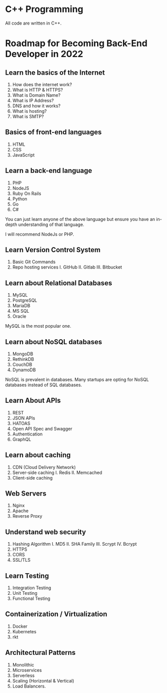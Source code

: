 # C++ Programming
All code are written in C++.


# Roadmap for Becoming Back-End Developer in 2022

## Learn the basics of the Internet

1. How does the internet work?
2. What is HTTP & HTTPS?
3. What is Domain Name?
4. What is IP Address?
5. DNS and how it works?
6. What is hosting?
7. What is SMTP?

## Basics of front-end languages

1. HTML
2. CSS
3. JavaScript

## Learn a back-end language

1. PHP
2. NodeJS
3. Ruby On Rails
4. Python
5. Go
5. C#

You can just learn anyone of the above language but ensure you have an in-depth understanding of that language.

I will recommend NodeJs or PHP.

## Learn Version Control System 

1. Basic Git Commands
2. Repo hosting services
    I. GitHub
    II. Gitlab
    III. Bitbucket

## Learn about Relational Databases

1. MySQL
2. PostgreSQL
3. MariaDB
4. MS SQL
5. Oracle

MySQL is the most popular one.

## Learn about NoSQL databases

1. MongoDB
2. RethinkDB
3. CouchDB
4. DynamoDB

NoSQL is prevalent in databases. Many startups are opting for NoSQL databases instead of SQL databases.

## Learn About APIs

1. REST
2. JSON APIs
3. HATOAS
4. Open API Spec and Swagger
5. Authentication
6. GraphQL

## Learn about caching

1. CDN (Cloud Delivery Network)
2. Server-side caching 
    I. Redis
    II. Memcached
3. Client-side caching

## Web Servers

1. Nginx
2. Apache
3. Reverse Proxy

## Understand web security 

1. Hashing Algorithm 
   I. MD5
   II. SHA Family
   III. Scrypt
   IV. Bcrypt
2. HTTPS
3. CORS
4. SSL/TLS

## Learn Testing

1. Integration Testing
2. Unit Testing
3. Functional Testing

## Containerization / Virtualization 

1. Docker 
2. Kubernetes
3. rkt

## Architectural Patterns

1. Monolithic
2. Microservices
3. Serverless
4. Scaling (Horizontal & Vertical)
5. Load Balancers.
